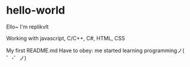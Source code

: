 # hello-world

Ello~
I'm replikvlt

Working with javascript, C/C++, C#, HTML, CSS

My first README.md
Have to obey:
me started learning programmingノ( ゜-゜ノ)

